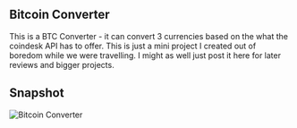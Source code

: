 ## Bitcoin Converter
This is a BTC Converter - it can convert 3 currencies based on the what the coindesk API has to offer. This is just a mini project I created out of boredom while we were travelling. I might as well just post it here for later reviews and bigger projects.

## Snapshot
![Bitcoin Converter](https://i.imgur.com/SrG4a3W.jpeg)


